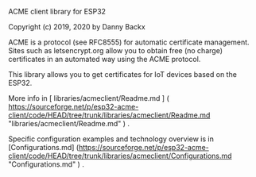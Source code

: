ACME client library for ESP32

Copyright (c) 2019, 2020 by Danny Backx

ACME is a protocol (see RFC8555) for automatic certificate management.
Sites such as letsencrypt.org allow you to obtain free (no charge) certificates in an automated way
using the ACME protocol.

This library allows you to get certificates for IoT devices based on the ESP32.

More info in [ libraries/acmeclient/Readme.md ] ( <https://sourceforge.net/p/esp32-acme-client/code/HEAD/tree/trunk/libraries/acmeclient/Readme.md> "libraries/acmeclient/Readme.md" ) .

Specific configuration examples and technology overview is in [Configurations.md] (<https://sourceforge.net/p/esp32-acme-client/code/HEAD/tree/trunk/libraries/acmeclient/Configurations.md> "Configurations.md" ) .
